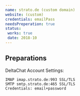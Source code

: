 ```yaml
---
name: strato.de (custom domain)
website: (custom)
credentials: emailPass
needsPreperation: true
status:
 works: true
 date: 2018-10
---
```

## Preparations
DeltaChat Account Settings:
```
IMAP imap.strato.de:993 SSL/TLS
SMTP smtp.strato.de:465 SSL/TLS
Credentials: email+password
```